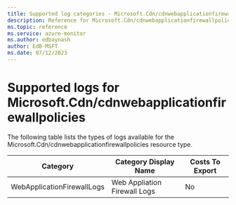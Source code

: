 ```yaml
---
title: Supported log categories - Microsoft.Cdn/cdnwebapplicationfirewallpolicies
description: Reference for Microsoft.Cdn/cdnwebapplicationfirewallpolicies in Azure Monitor Logs.
ms.topic: reference
ms.service: azure-monitor
ms.author: edbaynash
author: EdB-MSFT
ms.date: 07/12/2023
---
```

# Supported logs for Microsoft.Cdn/cdnwebapplicationfirewallpolicies  
<!-- Data source : naam-->


  The following table lists the types of logs available for the Microsoft.Cdn/cdnwebapplicationfirewallpolicies resource type.

|Category|Category Display Name|Costs To Export|
|---|---|---|
|WebApplicationFirewallLogs |Web Appliation Firewall Logs |No |


<!--Gen Date:  Wed Jul 12 2023 17:59:09 GMT+0300 (Israel Daylight Time)-->